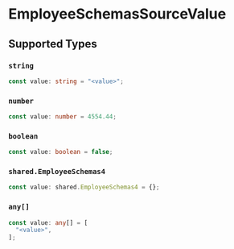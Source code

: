 # EmployeeSchemasSourceValue


## Supported Types

### `string`

```typescript
const value: string = "<value>";
```

### `number`

```typescript
const value: number = 4554.44;
```

### `boolean`

```typescript
const value: boolean = false;
```

### `shared.EmployeeSchemas4`

```typescript
const value: shared.EmployeeSchemas4 = {};
```

### `any[]`

```typescript
const value: any[] = [
  "<value>",
];
```

